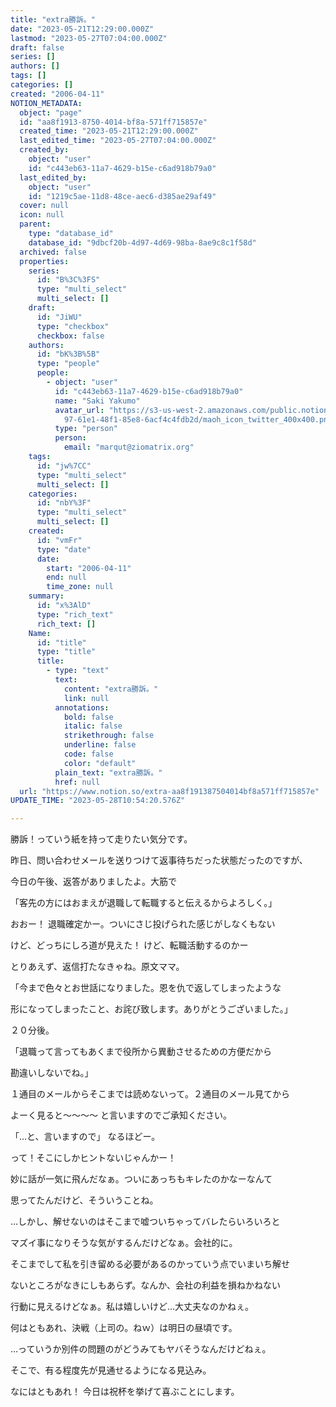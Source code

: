 ```yaml
---
title: "extra勝訴。"
date: "2023-05-21T12:29:00.000Z"
lastmod: "2023-05-27T07:04:00.000Z"
draft: false
series: []
authors: []
tags: []
categories: []
created: "2006-04-11"
NOTION_METADATA:
  object: "page"
  id: "aa8f1913-8750-4014-bf8a-571ff715857e"
  created_time: "2023-05-21T12:29:00.000Z"
  last_edited_time: "2023-05-27T07:04:00.000Z"
  created_by:
    object: "user"
    id: "c443eb63-11a7-4629-b15e-c6ad918b79a0"
  last_edited_by:
    object: "user"
    id: "1219c5ae-11d8-48ce-aec6-d385ae29af49"
  cover: null
  icon: null
  parent:
    type: "database_id"
    database_id: "9dbcf20b-4d97-4d69-98ba-8ae9c8c1f58d"
  archived: false
  properties:
    series:
      id: "B%3C%3FS"
      type: "multi_select"
      multi_select: []
    draft:
      id: "JiWU"
      type: "checkbox"
      checkbox: false
    authors:
      id: "bK%3B%5B"
      type: "people"
      people:
        - object: "user"
          id: "c443eb63-11a7-4629-b15e-c6ad918b79a0"
          name: "Saki Yakumo"
          avatar_url: "https://s3-us-west-2.amazonaws.com/public.notion-static.com/3ad1c4\
            97-61e1-48f1-85e8-6acf4c4fdb2d/maoh_icon_twitter_400x400.png"
          type: "person"
          person:
            email: "marqut@ziomatrix.org"
    tags:
      id: "jw%7CC"
      type: "multi_select"
      multi_select: []
    categories:
      id: "nbY%3F"
      type: "multi_select"
      multi_select: []
    created:
      id: "vmFr"
      type: "date"
      date:
        start: "2006-04-11"
        end: null
        time_zone: null
    summary:
      id: "x%3AlD"
      type: "rich_text"
      rich_text: []
    Name:
      id: "title"
      type: "title"
      title:
        - type: "text"
          text:
            content: "extra勝訴。"
            link: null
          annotations:
            bold: false
            italic: false
            strikethrough: false
            underline: false
            code: false
            color: "default"
          plain_text: "extra勝訴。"
          href: null
  url: "https://www.notion.so/extra-aa8f191387504014bf8a571ff715857e"
UPDATE_TIME: "2023-05-28T10:54:20.576Z"

---
```

<link rel="stylesheet" href="https://cdn.jsdelivr.net/npm/katex@0.16.2/dist/katex.min.css" integrity="sha384-bYdxxUwYipFNohQlHt0bjN/LCpueqWz13HufFEV1SUatKs1cm4L6fFgCi1jT643X" crossorigin="anonymous">


勝訴！っていう紙を持って走りたい気分です。


昨日、問い合わせメールを送りつけて返事待ちだった状態だったのですが、


今日の午後、返答がありましたよ。大筋で


「客先の方にはおまえが退職して転職すると伝えるからよろしく。」


おおー！ 退職確定かー。ついにさじ投げられた感じがしなくもない


けど、どっちにしろ道が見えた！ けど、転職活動するのかー


とりあえず、返信打たなきゃね。原文ママ。


「今まで色々とお世話になりました。恩を仇で返してしまったような


形になってしまったこと、お詫び致します。ありがとうございました。」


２０分後。


「退職って言ってもあくまで役所から異動させるための方便だから


勘違いしないでね。」


１通目のメールからそこまでは読めないって。２通目のメール見てから


よーく見ると～～～～ と言いますのでご承知ください。


「…と、言いますので」 なるほどー。


って！そこにしかヒントないじゃんかー！


妙に話が一気に飛んだなぁ。ついにあっちもキレたのかなーなんて


思ってたんだけど、そういうことね。


…しかし、解せないのはそこまで嘘ついちゃってバレたらいろいろと


マズイ事になりそうな気がするんだけどなぁ。会社的に。


そこまでして私を引き留める必要があるのかっていう点でいまいち解せ


ないところがなきにしもあらず。なんか、会社の利益を損ねかねない


行動に見えるけどなぁ。私は嬉しいけど…大丈夫なのかねぇ。


何はともあれ、決戦（上司の。ねｗ）は明日の昼頃です。


…っていうか別件の問題のがどうみてもヤバそうなんだけどねぇ。


そこで、有る程度先が見通せるようになる見込み。


なにはともあれ！ 今日は祝杯を挙げて喜ぶことにします。

